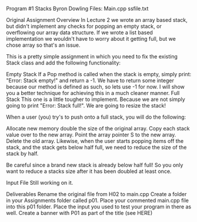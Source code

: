 Program #1
Stacks
Byron Dowling
Files:
Main.cpp
ssfile.txt

Original Assignment
Overview
In Lecture 2 we wrote an array based stack, but didn't implement any checks for popping an empty stack, or overflowing our array data structure. If we wrote a list based implementation we wouldn't have to worry about it getting full, but we chose array so that's an issue.

This is a pretty simple assignment in which you need to fix the existing Stack class and add the following functionality:

Empty Stack
If a Pop method is called when the stack is empty, simply print: "Error: Stack empty!" and return a -1.
We have to return some integer because our method is defined as such, so lets use -1 for now. I will show you a better technique for achieving this in a much cleaner manner.
Full Stack
This one is a little tougher to implement. Because we are not simply going to print "Error: Stack full!". We are going to resize the stack!

When a user (you) try's to push onto a full stack, you will do the following:

Allocate new memory double the size of the original array.
Copy each stack value over to the new array.
Point the array pointer S to the new array.
Delete the old array.
Likewise, when the user starts popping items off the stack, and the stack gets below half full, we need to reduce the size of the stack by half.

Be careful since a brand new stack is already below half full! So you only want to reduce a stacks size after it has been doubled at least once.

Input File
Still working on it.

Deliverables
Rename the original file from H02 to main.cpp
Create a folder in your Assignments folder called p01.
Place your commented main.cpp file into this p01 folder.
Place the input you used to test your program in there as well.
Create a banner with P01 as part of the title (see HERE)
